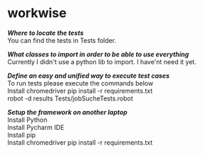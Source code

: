 # workwise

   ***Where to locate the tests***<br>
    You can find the tests in Tests folder.<br>
    
   ***What classes to import in order to be able to use everything***<br>
    Currently I didn't use a python lib to import. I have'nt need it yet.<br>
    
   ***Define an easy and unified way to execute test cases***<br> 
    To run tests please execute the commands below<br>
      Install chromedriver
      pip install -r requirements.txt<br>
      robot -d results Tests/jobSucheTests.robot<br>
      
   ***Setup the framework on another laptop***<br>
    Install Python<br> 
    Install Pycharm IDE<br>
    Install pip<br>
    Install chromedriver
    pip install -r requirements.txt<br>
    
    
    

